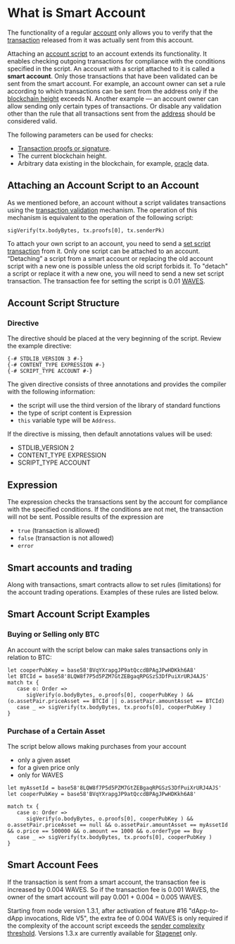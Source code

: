# What is Smart Account

The functionality of a regular [account](/en/blockchain/account/) only allows you to verify that the [transaction](/en/blockchain/transaction/) released from it was actually sent from this account.

Аttaching an [account script](/en/ride/script/script-types/account-script) to an account extends its functionality. It enables checking outgoing transactions for compliance with the conditions specified in the script. An account with a script attached to it is called a **smart account**. Only those transactions that have been validated can be sent from the smart account. For example, an account owner can set a rule according to which transactions can be sent from the address only if the [blockchain height](/en/blockchain/glossary#blockchain-height) exceeds N. Another example — an account owner can allow sending only certain types of transactions. Or disable any validation other than the rule that all transactions sent from the [address](/en/blockchain/account/address) should be considered valid.

The following parameters can be used for checks:

- [Transaction proofs or signature](/en/blockchain/transaction/transaction-proof).
- The current blockchain height.
- Arbitrary data existing in the blockchain, for example, [oracle](/en/blockchain/oracle) data.

## Attaching an Account Script to an Account

As we mentioned before, an account without a script validates transactions using the [transaction validation](/en/blockchain/transaction/transaction-validation) mechanism. The operation of this mechanism is equivalent to the operation of the following script:

```ride
sigVerify(tx.bodyBytes, tx.proofs[0], tx.senderPk)
```

To attach your own script to an account, you need to send a [set script transaction](/en/blockchain/transaction-type/set-script-transaction) from it. Only one script can be attached to an account. “Detaching” a script from a smart account or replacing the old account script with a new one is possible unless the old script forbids it. To "detach" a script or replace it with a new one, you will need to send a new set script transaction. The transaction fee for setting the script is 0.01 [WAVES](/en/blockchain/token/waves).

## Account Script Structure

### Directive

The directive should be placed at the very beginning of the script. Review the example directive:

```ride
{-# STDLIB_VERSION 3 #-}
{-# CONTENT_TYPE EXPRESSION #-}
{-# SCRIPT_TYPE ACCOUNT #-}
```

The given directive consists of three annotations and provides the compiler with the following information:

- the script will use the third version of the library of standard functions
- the type of script content is Expression
- `this` variable type will be `Address`.

If the directive is missing, then default annotations values will be used:

- STDLIB_VERSION 2
- CONTENT_TYPE EXPRESSION
- SCRIPT_TYPE ACCOUNT

## Expression

The expression checks the transactions sent by the account for compliance with the specified conditions. If the conditions are not met, the transaction will not be sent. Possible results of the expression are

- `true` (transaction is allowed)
- `false` (transaction is not allowed)
- `error`

## Smart accounts and trading

Along with transactions, smart contracts allow to set rules (limitations) for the account trading operations. Examples of these rules are listed below.

## Smart Account Script Examples

### Buying or Selling only BTC

An account with the script below can make sales transactions only in relation to BTC:

```ride
let cooperPubKey = base58'BVqYXrapgJP9atQccdBPAgJPwHDKkh6A8'
let BTCId = base58'8LQW8f7P5d5PZM7GtZEBgaqRPGSzS3DfPuiXrURJ4AJS'
match tx {
   case o: Order =>
      sigVerify(o.bodyBytes, o.proofs[0], cooperPubKey ) && (o.assetPair.priceAsset == BTCId || o.assetPair.amountAsset == BTCId)
   case _ => sigVerify(tx.bodyBytes, tx.proofs[0], cooperPubKey )
}
```

### Purchase of a Certain Asset

The script below allows making purchases from your account

- only a given asset
- for a given price only
- only for WAVES

```ride
let myAssetId = base58'8LQW8f7P5d5PZM7GtZEBgaqRPGSzS3DfPuiXrURJ4AJS'
let cooperPubKey = base58'BVqYXrapgJP9atQccdBPAgJPwHDKkh6A8'
  
match tx {
   case o: Order =>
      sigVerify(o.bodyBytes, o.proofs[0], cooperPubKey ) && o.assetPair.priceAsset == null && o.assetPair.amountAsset == myAssetId && o.price == 500000 && o.amount == 1000 && o.orderType == Buy
   case _ => sigVerify(tx.bodyBytes, tx.proofs[0], cooperPubKey )
}
```

## Smart Account Fees

If the transaction is sent from a smart account, the transaction fee is increased by 0.004 WAVES. So if the transaction fee is 0.001 WAVES, the owner of the smart account will pay 0.001 + 0.004 = 0.005 WAVES.

Starting from node version 1.3.1, after activation of feature #16 "dApp-to-dApp invocations, Ride V5", the extra fee of 0.004 WAVES is only required if the complexity of the account script exceeds the [sender complexity threshold](/en/ride/limits/). Versions 1.3.x are currently available for [Stagenet](/en/blockchain/blockchain-network/) only.
